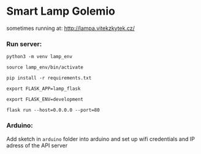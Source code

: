 # Smart Lamp Golemio
sometimes running at: http://lampa.vitekzkytek.cz/
### Run server:
`python3 -m venv lamp_env`

`source lamp_env/bin/activate`

`pip install -r requirements.txt`

`export FLASK_APP=lamp_flask`

`export FLASK_ENV=development`

`flask run --host=0.0.0.0 --port=80`

### Arduino:
Add sketch in `arduino` folder into arduino and set up wifi credentials and IP adress of the API server
